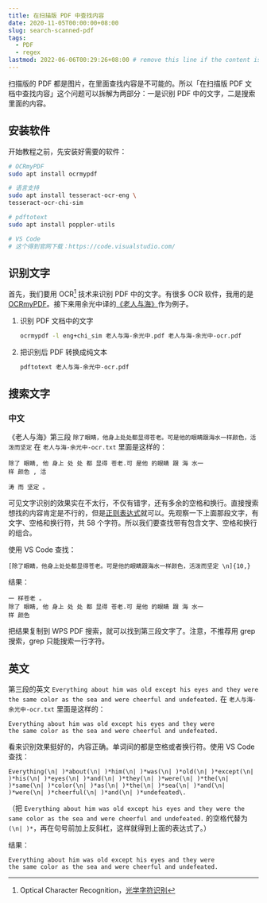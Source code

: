 ```yaml
---
title: 在扫描版 PDF 中查找内容
date: 2020-11-05T00:00:00+08:00
slug: search-scanned-pdf
tags:
  - PDF
  - regex
lastmod: 2022-06-06T00:29:26+08:00 # remove this line if the content is actually changed
---
```


扫描版的 PDF 都是图片，在里面查找内容是不可能的。所以「在扫描版 PDF 文档中查找内容」这个问题可以拆解为两部分：一是识别 PDF 中的文字，二是搜索里面的内容。

## 安装软件

开始教程之前，先安装好需要的软件：

```bash
# OCRmyPDF
sudo apt install ocrmypdf

# 语言支持
sudo apt install tesseract-ocr-eng \
tesseract-ocr-chi-sim

# pdftotext
sudo apt install poppler-utils

# VS Code
# 这个得到官网下载：https://code.visualstudio.com/
```

## 识别文字

首先，我们要用 OCR[^ocr] 技术来识别 PDF 中的文字。有很多 OCR 软件，我用的是 [OCRmyPDF](https://github.com/jbarlow83/OCRmyPDF)。接下来用余光中译的[《老人与海》](https://book.douban.com/subject/21371496/)作为例子。

[^ocr]: Optical Character Recognition，[光学字符识别](https://zh.wikipedia.org/zh-cn/%E5%85%89%E5%AD%A6%E5%AD%97%E7%AC%A6%E8%AF%86%E5%88%AB)

1. 识别 PDF 文档中的文字

    ```bash
    ocrmypdf -l eng+chi_sim 老人与海-余光中.pdf 老人与海-余光中-ocr.pdf
    ```

2. 把识别后 PDF 转换成纯文本

    ```bash
    pdftotext 老人与海-余光中-ocr.pdf
    ```

## 搜索文字

### 中文

《老人与海》第三段 `除了眼睛，他身上处处都显得苍老。可是他的眼睛跟海水一样颜色，活泼而坚定` 在 `老人与海-余光中-ocr.txt` 里面是这样的：

<!--
这句话在1827行～1830行
-->

```
除了 眼睛, 他 身上 处 处 都 显得 苍老.可 是他 的眼睛 跟 海 水一
样 颜色 , 活

涛 而 坚定 。
```

可见文字识别的效果实在不太行，不仅有错字，还有多余的空格和换行。直接搜索想找的内容肯定是不行的，但是[正则表达式](https://zh.wikipedia.org/zh-cn/%E6%AD%A3%E5%88%99%E8%A1%A8%E8%BE%BE%E5%BC%8F)就可以。先观察一下上面那段文字，有文字、空格和换行符，共 58 个字符。所以我们要查找带有包含文字、空格和换行的组合。

使用 VS Code 查找：

```
[除了眼睛，他身上处处都显得苍老。可是他的眼睛跟海水一样颜色，活泼而坚定 \n]{10,}
```

结果：

```
一 样苍老 。
除了 眼睛, 他 身上 处 处 都 显得 苍老.可 是他 的眼睛 跟 海 水一
样 颜色 
```

把结果复制到 WPS PDF 搜索，就可以找到第三段文字了。注意，不推荐用 grep 搜索，grep 只能搜索一行字符。

## 英文

第三段的英文 `Everything about him was old except his eyes and they were the same color as the sea and were cheerful and undefeated.` 在 `老人与海-余光中-ocr.txt` 里面是这样的：

```
Everything about him was old except his eyes and they were
the same color as the sea and were cheerful and undefeated.
```

看来识别效果挺好的，内容正确。单词间的都是空格或者换行符。使用 VS Code 查找：

```
Everything(\n| )*about(\n| )*him(\n| )*was(\n| )*old(\n| )*except(\n| )*his(\n| )*eyes(\n| )*and(\n| )*they(\n| )*were(\n| )*the(\n| )*same(\n| )*color(\n| )*as(\n| )*the(\n| )*sea(\n| )*and(\n| )*were(\n| )*cheerful(\n| )*and(\n| )*undefeated\.
```

（把 `Everything about him was old except his eyes and they were the same color as the sea and were cheerful and undefeated.` 的空格代替为 `(\n| )*`，再在句号前加上反斜杠，这样就得到上面的表达式了。）

结果：

```
Everything about him was old except his eyes and they were
the same color as the sea and were cheerful and undefeated.
```
